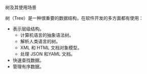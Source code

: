 树及其使用场景

树（Tree）是一种很重要的数据结构，在软件开发的多方面都有使用：

- 表示层级结构。
  - 计算机语言的抽象语法树。
  - 解析人类语言的树。
  - XML 和 HTML 文档对象模型。
  - 处理 JSON 和YAML 文档。
- 快速查找数据。
- 管理有序数据。